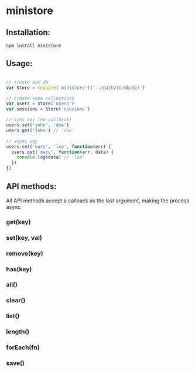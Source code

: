 ministore
=========

Installation:
-------------
    npm install ministore

Usage:
------
```javascript

// create our db
var Store = require('ministore')('../path/to/db/dir')

// create some collections
var users = Store('users')
var sessions = Store('sessions')

// sync way (no callback)
users.set('john', 'doe')
users.get('john') // 'doe'

// async way
users.set('mary', 'loo', function(err) {
  users.get('mary', function(err, data) {
    console.log(data) // 'loo'
  })
})

```

API methods:
------------

All API methods accept a callback as the last argument, making the process async

### get(key)
### set(key, val)
### remove(key)
### has(key)
### all()
### clear()
### list()
### length()
### forEach(fn)
### save()